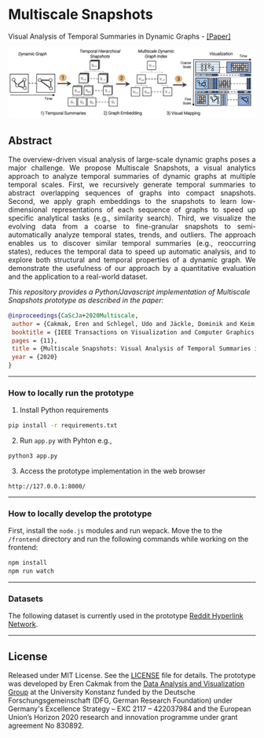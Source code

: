 # Multiscale Snapshots

Visual Analysis of Temporal Summaries in Dynamic Graphs - [[Paper]](https://arxiv.org/abs/2008.08282)

<p align="center">
  <img width="800" src="static/teaser.png">
</p>
  
## Abstract

<p align="justify">
The overview-driven visual analysis of large-scale dynamic graphs poses a major challenge. We propose Multiscale Snapshots, a visual analytics approach to analyze temporal summaries of dynamic graphs at multiple temporal scales. First, we recursively generate temporal summaries to abstract overlapping sequences of graphs into compact snapshots. Second, we apply graph embeddings to the snapshots to learn low-dimensional representations of each sequence of graphs to speed up specific analytical tasks (e.g., similarity search). Third, we visualize the evolving data from a coarse to fine-granular snapshots to semi-automatically analyze temporal states, trends, and outliers. The approach enables us to discover similar temporal summaries (e.g., reoccurring states), reduces the temporal data to speed up automatic analysis, and to explore both structural and temporal properties of a dynamic graph. We demonstrate the usefulness of our approach by a quantitative evaluation and the application to a real-world dataset.
</p>

_This repository provides a Python/Javascript implementation of Multiscale Snapshots prototype as described in the paper:_

```bibtex
@inproceedings{CaScJa+2020Multiscale,
 author = {Cakmak, Eren and Schlegel, Udo and Jäckle, Dominik and Keim, Daniel A. and Schreck, Tobias},
 booktitle = {IEEE Transactions on Visualization and Computer Graphics (to appear)},
 pages = {11},
 title = {Multiscale Snapshots: Visual Analysis of Temporal Summaries in Dynamic Graphs},
 year = {2020}
}
```

---

### How to locally run the prototype

1. Install Python requirements

```bash
pip install -r requirements.txt
```

2. Run ```app.py``` with Pyhton e.g., 

```bash
python3 app.py
```

3. Access the prototype implementation in the web browser

```url
http://127.0.0.1:8000/
```

---

### How to locally develop the prototype

First, install the `node.js` modules and run wepack. Move the to the `/frontend` directory and run the following commands while working on the frontend:

```bash
npm install
npm run watch
```

---

### Datasets

The following dataset is currently used in the prototype [Reddit Hyperlink Network](https://snap.stanford.edu/data/soc-RedditHyperlinks.html).

---

## License
Released under MIT License. See the [LICENSE](LICENSE) file for details.
The prototype was developed by Eren Cakmak from the [Data Analysis and Visualization Group](https://www.vis.uni-konstanz.de/) at the University Konstanz funded by the Deutsche Forschungsgemeinschaft (DFG, German Research Foundation) under Germany's Excellence Strategy – EXC 2117 – 422037984 and the European Union’s Horizon 2020 research and innovation programme under grant agreement No 830892.
